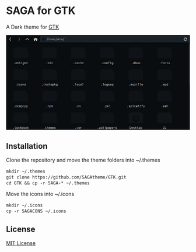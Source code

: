 # SAGA for GTK
A Dark theme for [GTK](https://www.gtk.org/)

![Screenshot](./screenshot.png)

## Installation
Clone the repository and move the theme folders into ~/.themes
```
mkdir ~/.themes
git clone https://github.com/SAGAtheme/GTK.git
cd GTK && cp -r SAGA-* ~/.themes
```

Move the icons into ~/.icons
```
mkdir ~/.icons
cp -r SAGACONS ~/.icons
```

## License

[MIT License](./LICENSE)

